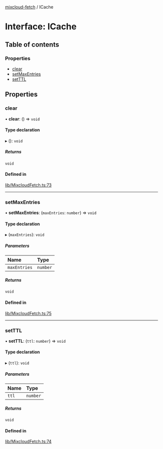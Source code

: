 [mixcloud-fetch](../README.md) / ICache

# Interface: ICache

## Table of contents

### Properties

- [clear](ICache.md#clear)
- [setMaxEntries](ICache.md#setmaxentries)
- [setTTL](ICache.md#setttl)

## Properties

### clear

• **clear**: () => `void`

#### Type declaration

▸ (): `void`

##### Returns

`void`

#### Defined in

[lib/MixcloudFetch.ts:73](https://github.com/patrickkfkan/mixcloud-fetch/blob/0699b4e/src/lib/MixcloudFetch.ts#L73)

___

### setMaxEntries

• **setMaxEntries**: (`maxEntries`: `number`) => `void`

#### Type declaration

▸ (`maxEntries`): `void`

##### Parameters

| Name | Type |
| :------ | :------ |
| `maxEntries` | `number` |

##### Returns

`void`

#### Defined in

[lib/MixcloudFetch.ts:75](https://github.com/patrickkfkan/mixcloud-fetch/blob/0699b4e/src/lib/MixcloudFetch.ts#L75)

___

### setTTL

• **setTTL**: (`ttl`: `number`) => `void`

#### Type declaration

▸ (`ttl`): `void`

##### Parameters

| Name | Type |
| :------ | :------ |
| `ttl` | `number` |

##### Returns

`void`

#### Defined in

[lib/MixcloudFetch.ts:74](https://github.com/patrickkfkan/mixcloud-fetch/blob/0699b4e/src/lib/MixcloudFetch.ts#L74)
